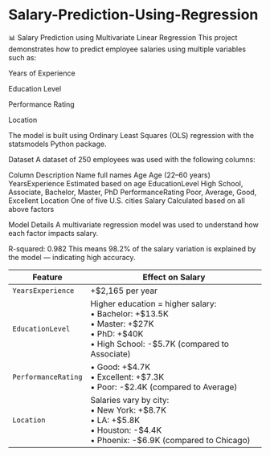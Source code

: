 # Salary-Prediction-Using-Regression

📊 Salary Prediction using Multivariate Linear Regression
This project demonstrates how to predict employee salaries using multiple variables such as:

Years of Experience

Education Level

Performance Rating

Location

The model is built using Ordinary Least Squares (OLS) regression with the statsmodels Python package.

Dataset
A  dataset of 250 employees was used with the following columns:

Column	Description
Name full names
Age	Age (22–60 years)
YearsExperience	Estimated based on age
EducationLevel	High School, Associate, Bachelor, Master, PhD
PerformanceRating	Poor, Average, Good, Excellent
Location	One of five U.S. cities
Salary	Calculated based on all above factors

Model Details
A multivariate regression model was used to understand how each factor impacts salary.

R-squared: 0.982
This means 98.2% of the salary variation is explained by the model — indicating high accuracy.



| Feature             | Effect on Salary                                                                                                                                 |
| ------------------- | ------------------------------------------------------------------------------------------------------------------------------------------------ |
| `YearsExperience`   | +\$2,165 per year                                                                                                                                |
| `EducationLevel`    | Higher education = higher salary:<br>• Bachelor: +\$13.5K<br>• Master: +\$27K<br>• PhD: +\$40K<br>• High School: -\$5.7K (compared to Associate) |
| `PerformanceRating` | • Good: +\$4.7K<br>• Excellent: +\$7.3K<br>• Poor: -\$2.4K (compared to Average)                                                                 |
| `Location`          | Salaries vary by city:<br>• New York: +\$8.7K<br>• LA: +\$5.8K<br>• Houston: -\$4.4K<br>• Phoenix: -\$6.9K (compared to Chicago)                 |






















